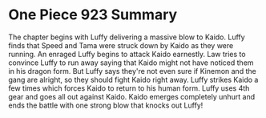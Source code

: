 One Piece 923 Summary
=====================

The chapter begins with Luffy delivering a massive blow to Kaido.
Luffy finds that Speed and Tama were struck down by Kaido as they
were running. An enraged Luffy begins to attack Kaido earnestly.
Law tries to convince Luffy to run away saying that Kaido might
not have noticed them in his dragon form. But Luffy says they're
not even sure if Kinemon and the gang are alright, so they should
fight Kaido right away. Luffy strikes Kaido a few times which forces
Kaido to return to his human form. Luffy uses 4th gear and goes all out
against Kaido. Kaido emerges completely unhurt and ends the battle
with one strong blow that knocks out Luffy!


